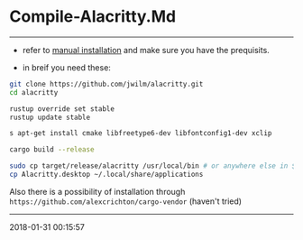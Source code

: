 # Compile-Alacritty.Md
                     
-----------------------------------------
- refer to [manual installation](https://github.com/jwilm/alacritty#manual-installation)
   and make sure you have the prequisits.

- in breif you need these:
```bash
git clone https://github.com/jwilm/alacritty.git
cd alacritty

rustup override set stable
rustup update stable

s apt-get install cmake libfreetype6-dev libfontconfig1-dev xclip

cargo build --release

sudo cp target/release/alacritty /usr/local/bin # or anywhere else in $PATH
cp Alacritty.desktop ~/.local/share/applications
```

Also there is a possibility of installation through `https://github.com/alexcrichton/cargo-vendor`
(haven't tried)

-----------------------------------------
2018-01-31 00:15:57

